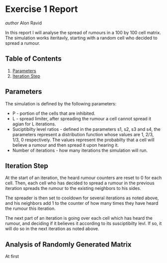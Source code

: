 # Exercise 1 Report
*author* Alon Ravid

In this report I will analyse the spread of rumours in a 100 by 100 cell matrix. The simulation works iteritavly, starting with a random cell who decided to spread a rumour.

## Table of Contents
1. [Parameters](#parm)
2. [Iteration Step](#it)
## Parameters <a name="parm"></a>
The simulation is defined by the following parameters:
* P - portion of the cells that are inhibited.
* L - spread limiter, after spreading the rumour a cell cannot spread it agian for L iterations.
* Suciptibilty level ratios - defined in the parameters s1, s2, s3 and s4, the parameters represent a distribution function whose values are 1, 2/3, 1/3, 0 respectively. The values represent the probabilty that a cell will believe a rumour and then spread it upon hearing it.
* Number of iterations - how many iterations the simulation will run.

## Iteration Step <a name="it"></a>
At the start of an iteration, the heard rumour counters are reset to 0 for each cell. Then, each cell who has decided to spread a rumour in the previous iteration spreads the rumour to the existing neighbors to his sides.

The spreader is then set to cooldown for several iterations as noted above, and his neighbors add 1 to the counter of how many times they have heard the rumour this iteration.

The next part of an iteration is going over each cell which has heard the rumour, and deciding if it believes it according to its susciptibilty levl. If so, it will do so in the next iteration as noted above.

## Analysis of Randomly Generated Matrix
At first 